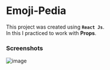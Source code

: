# Emoji-Pedia  

This project was created using **`React Js`**.  
In this I practiced to work with **Props**.  
  
### Screenshots  
![image](https://user-images.githubusercontent.com/109456344/216818732-7da62cc5-ee25-4e65-8cee-20b261e0f028.png)
